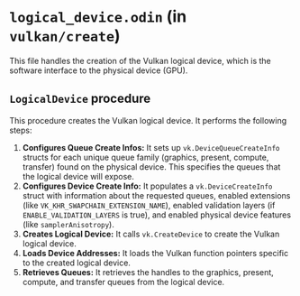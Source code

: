 # `logical_device.odin` (in `vulkan/create`)

This file handles the creation of the Vulkan logical device, which is the software interface to the physical device (GPU).

## `LogicalDevice` procedure

This procedure creates the Vulkan logical device. It performs the following steps:

1.  **Configures Queue Create Infos:** It sets up `vk.DeviceQueueCreateInfo` structs for each unique queue family (graphics, present, compute, transfer) found on the physical device. This specifies the queues that the logical device will expose.
2.  **Configures Device Create Info:** It populates a `vk.DeviceCreateInfo` struct with information about the requested queues, enabled extensions (like `VK_KHR_SWAPCHAIN_EXTENSION_NAME`), enabled validation layers (if `ENABLE_VALIDATION_LAYERS` is true), and enabled physical device features (like `samplerAnisotropy`).
3.  **Creates Logical Device:** It calls `vk.CreateDevice` to create the Vulkan logical device.
4.  **Loads Device Addresses:** It loads the Vulkan function pointers specific to the created logical device.
5.  **Retrieves Queues:** It retrieves the handles to the graphics, present, compute, and transfer queues from the logical device.
